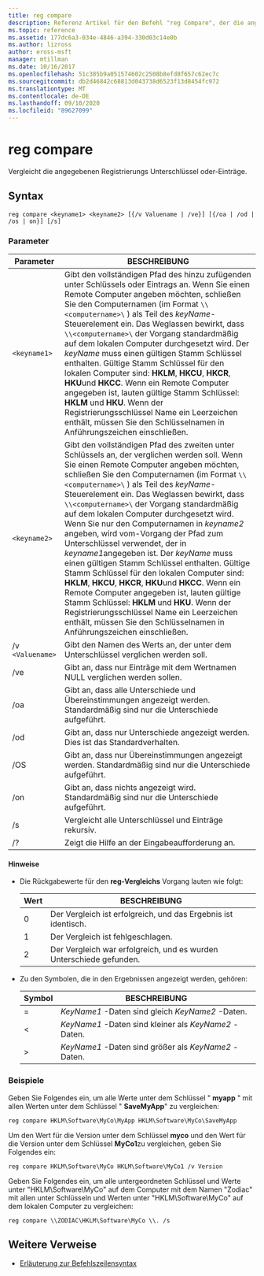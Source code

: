 ```yaml
---
title: reg compare
description: Referenz Artikel für den Befehl "reg Compare", der die angegebenen Registrierungs Unterschlüssel oder Einträge vergleicht.
ms.topic: reference
ms.assetid: 177dc6a3-034e-4846-a394-330d03c14e0b
ms.author: lizross
author: eross-msft
manager: mtillman
ms.date: 10/16/2017
ms.openlocfilehash: 51c385b9a051574602c2508b8efd8f657c62ec7c
ms.sourcegitcommit: db2d46842c68813d043738d6523f13d8454fc972
ms.translationtype: MT
ms.contentlocale: de-DE
ms.lasthandoff: 09/10/2020
ms.locfileid: "89627099"
---
```

# <a name="reg-compare"></a>reg compare

Vergleicht die angegebenen Registrierungs Unterschlüssel oder-Einträge.

## <a name="syntax"></a>Syntax

```
reg compare <keyname1> <keyname2> [{/v Valuename | /ve}] [{/oa | /od | /os | on}] [/s]
```

### <a name="parameters"></a>Parameter

| Parameter | BESCHREIBUNG |
|--|--|
| `<keyname1>` | Gibt den vollständigen Pfad des hinzu zufügenden unter Schlüssels oder Eintrags an. Wenn Sie einen Remote Computer angeben möchten, schließen Sie den Computernamen (im Format `\\<computername>\` ) als Teil des *keyName*-Steuerelement ein. Das Weglassen bewirkt, dass `\\<computername>\` der Vorgang standardmäßig auf dem lokalen Computer durchgesetzt wird. Der *keyName* muss einen gültigen Stamm Schlüssel enthalten. Gültige Stamm Schlüssel für den lokalen Computer sind: **HKLM**, **HKCU**, **HKCR**, **HKU**und **HKCC**. Wenn ein Remote Computer angegeben ist, lauten gültige Stamm Schlüssel: **HKLM** und **HKU**. Wenn der Registrierungsschlüssel Name ein Leerzeichen enthält, müssen Sie den Schlüsselnamen in Anführungszeichen einschließen. |
| `<keyname2>` | Gibt den vollständigen Pfad des zweiten unter Schlüssels an, der verglichen werden soll. Wenn Sie einen Remote Computer angeben möchten, schließen Sie den Computernamen (im Format `\\<computername>\` ) als Teil des *keyName*-Steuerelement ein. Das Weglassen bewirkt, dass `\\<computername>\` der Vorgang standardmäßig auf dem lokalen Computer durchgesetzt wird. Wenn Sie nur den Computernamen in *keyname2* angeben, wird vom-Vorgang der Pfad zum Unterschlüssel verwendet, der in *keyname1*angegeben ist. Der *keyName* muss einen gültigen Stamm Schlüssel enthalten. Gültige Stamm Schlüssel für den lokalen Computer sind: **HKLM**, **HKCU**, **HKCR**, **HKU**und **HKCC**. Wenn ein Remote Computer angegeben ist, lauten gültige Stamm Schlüssel: **HKLM** und **HKU**. Wenn der Registrierungsschlüssel Name ein Leerzeichen enthält, müssen Sie den Schlüsselnamen in Anführungszeichen einschließen. |
| /v `<Valuename>` | Gibt den Namen des Werts an, der unter dem Unterschlüssel verglichen werden soll. |
| /ve | Gibt an, dass nur Einträge mit dem Wertnamen NULL verglichen werden sollen. |
| /oa | Gibt an, dass alle Unterschiede und Übereinstimmungen angezeigt werden. Standardmäßig sind nur die Unterschiede aufgeführt. |
| /od | Gibt an, dass nur Unterschiede angezeigt werden. Dies ist das Standardverhalten. |
| /OS | Gibt an, dass nur Übereinstimmungen angezeigt werden. Standardmäßig sind nur die Unterschiede aufgeführt. |
| /on | Gibt an, dass nichts angezeigt wird. Standardmäßig sind nur die Unterschiede aufgeführt. |
| /s | Vergleicht alle Unterschlüssel und Einträge rekursiv. |
| /? | Zeigt die Hilfe an der Eingabeaufforderung an. |

#### <a name="remarks"></a>Hinweise

- Die Rückgabewerte für den **reg-Vergleichs** Vorgang lauten wie folgt:

    | Wert | BESCHREIBUNG |
    |--|--|
    | 0 | Der Vergleich ist erfolgreich, und das Ergebnis ist identisch. |
    | 1 | Der Vergleich ist fehlgeschlagen. |
    | 2 | Der Vergleich war erfolgreich, und es wurden Unterschiede gefunden. |

- Zu den Symbolen, die in den Ergebnissen angezeigt werden, gehören:

    | Symbol | BESCHREIBUNG |
    |--|--|
    | = | *KeyName1* -Daten sind gleich *KeyName2* -Daten. |
    | < | *KeyName1* -Daten sind kleiner als *KeyName2* -Daten. |
    | > | *KeyName1* -Daten sind größer als *KeyName2* -Daten. |

### <a name="examples"></a>Beispiele

Geben Sie Folgendes ein, um alle Werte unter dem Schlüssel " **myapp** " mit allen Werten unter dem Schlüssel " **SaveMyApp**" zu vergleichen:

```
reg compare HKLM\Software\MyCo\MyApp HKLM\Software\MyCo\SaveMyApp
```

Um den Wert für die Version unter dem Schlüssel **myco** und den Wert für die Version unter dem Schlüssel **MyCo1**zu vergleichen, geben Sie Folgendes ein:

```
reg compare HKLM\Software\MyCo HKLM\Software\MyCo1 /v Version
```

Geben Sie Folgendes ein, um alle untergeordneten Schlüssel und Werte unter "HKLM\Software\MyCo" auf dem Computer mit dem Namen "Zodiac" mit allen unter Schlüsseln und Werten unter "HKLM\Software\MyCo" auf dem lokalen Computer zu vergleichen:

```
reg compare \\ZODIAC\HKLM\Software\MyCo \\. /s
```

## <a name="additional-references"></a>Weitere Verweise

- [Erläuterung zur Befehlszeilensyntax](command-line-syntax-key.md)
